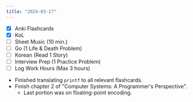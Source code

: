 ```yaml
---
title: "2024-03-17"
---
```


- [x] Anki Flashcards
- [x] KoL
- [ ] Sheet Music (10 min.)
- [ ] Go (1 Life & Death Problem)
- [ ] Korean (Read 1 Story)
- [ ] Interview Prep (1 Practice Problem)
- [ ] Log Work Hours (Max 3 hours)

* Finished translating `printf` to all relevant flashcards.
* Finish chapter 2 of "Computer Systems: A Programmer's Perspective".
	* Last portion was on floating-point encoding.